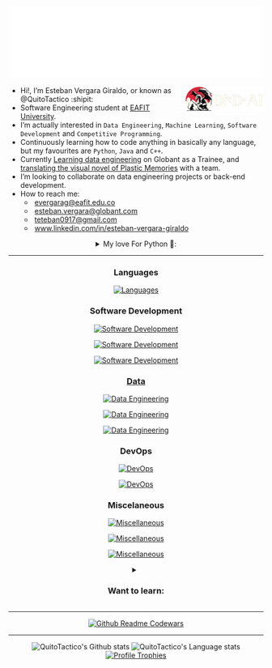 
<!-- Hiii, what are you doing here? XD -->

<div align="center">
  <img src="docs/hello.svg">
</div>

[<img align="right" height="50" src="docs/DnD_right.png">](https://github.com/QuitoTactico/DnD-AI)

- Hi!, I’m Esteban Vergara Giraldo, or known as @QuitoTactico :shipit:
- Software Engineering student at [EAFIT University](https://www.eafit.edu.co/).
- I’m actually interested in `Data Engineering`, `Machine Learning`, `Software Development` and `Competitive Programming`.
- Continuously learning how to code anything in basically any language, but my favourites are `Python`, `Java` and `C++`.
- Currently [Learning data engineering](https://github.com/QuitoTactico/Courses-and-Certifications) on Globant as a Trainee, and [translating the visual novel of Plastic Memories](https://github.com/enoshima-memo-team) with a team.
- I’m looking to collaborate on data engineering projects or back-end development.
- How to reach me:
[<img align="right" width="160" alt="" src="https://github.com/user-attachments/assets/44cff177-6b12-41f9-8521-741d43b67908">](https://www.textstudio.com/)
  - <img alt="" width="13" src="https://yt3.googleusercontent.com/lNUIMCfhX_4YNdTbu5sYPHkGaiva1e4Wg9MGaZ0K-RF93zWUU92pGYnKjQ_wOm1AgM1zrU9OPpg=s900-c-k-c0x00ffffff-no-rj"> evergarag@eafit.edu.co
  - <img alt="" width="13" src="https://encrypted-tbn0.gstatic.com/images?q=tbn:ANd9GcQAxCQRtgtb4Pp_bSwN5567dU_M-aBifjuh7g&s"> esteban.vergara@globant.com
[<img align="right" width="155" alt="" src="https://count.getloli.com/get/@:quitotactico?theme=booru-lewd&darkmode=0&offset=-9">](https://count.getloli.com/) <!-- [<img align="right" height="50" alt="" src="https://count.akame.moe/@quitotactico?theme=rule34">](https://www.youtube.com/watch?v=dQw4w9WgXcQ) -->
  - <img alt="" width="13" src="https://cdn1.iconfinder.com/data/icons/google-new-logos-1/32/gmail_new_logo-512.png"> teteban0917@gmail.com
  - <img alt="" width="13" src="http://upload.wikimedia.org/wikipedia/commons/thumb/8/81/LinkedIn_icon.svg/1200px-LinkedIn_icon.svg.png"> www.linkedin.com/in/esteban-vergara-giraldo

<details>
  <summary align="center">
     My love For Python 🐍:
  </summary>  
<br>

I have an extensive repertoire of over 450 Python scripts, focused on competitive programming, web development, automation, API consumption and creation, data engineering, IoT, and the use of artificial intelligence for various tasks.

I have used Python to automate tasks such as file manipulation and data processing, creating scripts that enhance efficiency in repetitive processes, like an RPA for [comfortable listening of YouTube playlists](https://github.com/QuitoTactico/NOVVAE). I have also developed data analysis projects, like an [anime recommendation system](https://github.com/QuitoTactico/myanimelist-sorting) based on the MyAnimeList API, developed solutions to many [competitive programming problems in Codewars](https://github.com/QuitoTactico/PYTHON/tree/main/CODEWARS), and participated in game development, notably creating a [Dungeons & Dragons game generator](https://github.com/QuitoTactico/DnD-AI) with interactive map and AI usage for image generation and natural language processing, my biggest and coolest project to date, which I'm going to update soon to introduce better practices, a better map engine, and CI/CD.

Additionally, I have worked on web application development using Django, including a [movie website](https://github.com/QuitoTactico/moviereviewsproject), a [numeric analysis and linear regression interactive graphicator](https://github.com/QuitoTactico/Proyecto_analisis), an [enterprise data interactive graphicator](https://github.com/QuitoTactico/proyecto-sinfo) and a [tech learning route generator](https://github.com/QuitoTactico/SoftServe-Academy) that is a project we made for [SoftServe Inc.](https://www.softserveinc.com/en-us), a real client. With non-opinionated frameworks, I made an [Online Store backend using Flask](https://github.com/QuitoTactico/Flask-API-REST-App) (the usual, but with swagger, smorest, migrations and JWT), also a [P2P Chord-based network](https://github.com/QuitoTactico/P2P-Chord), and a manual [Hadoop Distributed Filesystem (HDFS)](https://github.com/QuitoTactico/HDFS). Also on framework-less applications, like a [shortest route calculator/graphicator system for Medellín's streets](https://github.com/QuitoTactico/ST0245-001), with a [Medellín's Metro version](https://github.com/OmdenaAI/eafit-colombia-transportation-subway) developed along [Omdena Inc.](https://github.com/OmdenaAI), an international team. 

In the field of artificial intelligence, I have implemented models for [facial](https://github.com/QuitoTactico/Proyecto-ReconocimientoDeRostros) and [voice](https://github.com/QuitoTactico/PYTHON/tree/main/Reconocedor%20de%20voz) recognition, and I have also explored home automation with a [smart curtain system (RaspberryPI)](https://github.com/QuitoTactico/Proyecto-CortinasInteligentes) that responds to external light, and for Data Engineering i've worked on a [Covid data consumption and analysis](https://github.com/QuitoTactico/HiveQL-Covid-analysis) with all the AWS and PySpark stack, which I'm currently learning deeper in [Globant](https://www.globant.com/) as a tech trainee in my professional internship.

My experience with Python is diverse, focusing on creating practical and innovative solutions while solving logical challenges that I find satisfying.

<p align="center">
    <a href="https://skillicons.dev">
        <img src="https://go-skill-icons.vercel.app/api/icons?i=pandas,polars,numpy,matplotlib,seaborn,bokeh" alt="Miscellaneous">
    </a>
</p>
<p align="center">
    <a href="https://skillicons.dev">
        <img src="https://go-skill-icons.vercel.app/api/icons?i=pytest,bots,opencv,regex,raspberrypi" alt="Miscellaneous">
    </a>
</p>
<p align="center">
    <a href="https://skillicons.dev">
        <img src="https://go-skill-icons.vercel.app/api/icons?i=tensorflow,huggingface,gemini,langchain" alt="Miscellaneous">
    </a>
</p>
</details>

<!-- - If you tell me to put DOOM-64 on your microwave, i'll do it. -->

---

<!-- 
NEW PROVIDER: https://github.com/lelouchfr/skill-icons?tab=readme-ov-file#icons-list
https://go-skill-icons.vercel.app/api/icons?i=

PAST PROVIDER: https://skillicons.dev
https://skillicons.dev/icons?i=
-->

<h3 align="center">Languages</h3>
<p align="center">
    <a href="https://skillicons.dev">
        <img src="https://go-skill-icons.vercel.app/api/icons?i=python,java,php,cpp,SEPARADOR,c,r,arduino,matlab" alt="Languages">
    </a>
</p>

<h3 align="center">Software Development</h3>
<p align="center">
    <a href="https://skillicons.dev">
      <img src="https://go-skill-icons.vercel.app/api/icons?i=django,laravel,flask,express,nodejs,SEPARADOR,html,css,react,js,ts" alt="Software Development">
      <!-- PYRAMID
      <img src="https://go-skill-icons.vercel.app/api/icons?i=html,css,scss,js,ts" alt="Software Development">
      <br>
      <img src="https://go-skill-icons.vercel.app/api/icons?i=django,fastapi,laravel,react" alt="Software Development">
      <br>
      <img src="https://go-skill-icons.vercel.app/api/icons?i=mysql,sqlite,postgres" alt="Software Development">
      <br>
      <img src="https://go-skill-icons.vercel.app/api/icons?i=bootstrap,mui" alt="Software Development">
      -->
    </a>
</p>
<p align="center">
    <a href="https://skillicons.dev">
      <img src="https://go-skill-icons.vercel.app/api/icons?i=sqlalchemy,swagger,grpc,json,yaml,SEPARADOR,insomnia,postman,wireshark,bootstrap,mui" alt="Software Development">
</p>
<p align="center">
    <a href="https://skillicons.dev">
      <img src="https://go-skill-icons.vercel.app/api/icons?i=mysql,sqlite,postgres,mongodb,SEPARADOR,npm,pnpm,yarn,composer" alt="Software Development">
</p>

<h3 align="center">Data</h3>
<!--
<p align="center">
    <a href="https://skillicons.dev">
        <img src="https://go-skill-icons.vercel.app/api/icons?i=pyspark,spark,sparksql,hadoop,hive,athena,glue,emr,s3,airflow,databricks,snowflake,elasticsearch" alt="Data Engineering">
    </a>
</p>
-->

<p align="center">
    <a href="https://skillicons.dev">
        <img src="https://go-skill-icons.vercel.app/api/icons?i=pyspark,spark,sparksql,hadoop,hive" alt="Data Engineering">
    </a>
</p>
<p align="center">
    <a href="https://skillicons.dev">
        <img src="https://go-skill-icons.vercel.app/api/icons?i=athena,glue,emr" alt="Data Engineering">
    </a>
</p>
<p align="center">
    <a href="https://skillicons.dev">
        <img src="https://go-skill-icons.vercel.app/api/icons?i=s3,airflow,databricks,snowflake,elasticsearch" alt="Data Engineering">
    </a>
</p>

<h3 align="center">DevOps</h3>
<p align="center">
    <a href="https://skillicons.dev">
        <img src="https://go-skill-icons.vercel.app/api/icons?i=aws,gcp,SEPARADOR,docker,githubactions" alt="DevOps">
    </a>
</p>
<p align="center">
    <a href="https://skillicons.dev">
        <img src="https://go-skill-icons.vercel.app/api/icons?i=ec2,eks,emr,SEPARADOR,tomcat,playwright,googleanalytics" alt="DevOps">
    </a>
</p>

<h3 align="center">Miscelaneous</h3>
<p align="center">
    <a href="https://skillicons.dev">
        <img src="https://go-skill-icons.vercel.app/api/icons?i=git,windows,linux,kali,ubuntu,bash,powershell" alt="Miscellaneous">
    </a>
</p>
<p align="center">
    <a href="https://skillicons.dev">
        <img src="https://go-skill-icons.vercel.app/api/icons?i=replit,notion,md,googlecolab,jupyter,figma" alt="Miscellaneous">
    </a>
</p>
<p align="center">
    <a href="https://skillicons.dev">
        <img src="https://go-skill-icons.vercel.app/api/icons?i=canva,excel,jira,lucidchart,miro,slack,teams" alt="Miscellaneous">
    </a>
</p>

<details>
  <summary align="center">
    <h3 align="center">Want to learn:</h3>
  </summary>  
  
  <p align="center">
      <a href="https://skillicons.dev">
          <img src="https://go-skill-icons.vercel.app/api/icons?i=scala,go,cs,dotnet,bun,haskell,lua,scratch,holyc" alt="Wanna learn">
      </a>
  </p>
  <p align="center">
      <a href="https://skillicons.dev">
          <img src="https://go-skill-icons.vercel.app/api/icons?i=fastapi,vue,spring,htmx,wordpress,drupal,jquery,prisma" alt="Wanna learn">
      </a>
  </p>
  <p align="center">
      <a href="https://skillicons.dev">
          <img src="https://go-skill-icons.vercel.app/api/icons?i=redis,cassandra,graphql,apollo,kafka,dynamodb,mariadb" alt="Wanna learn">
      </a>
  </p>
  <p align="center">
      <a href="https://skillicons.dev">
          <img src="https://go-skill-icons.vercel.app/api/icons?i=kubernetes,azure,azuredevops,vercel,jenkins" alt="Wanna learn">
      </a>
  </p>
  <p align="center">
      <a href="https://skillicons.dev">
          <img src="https://go-skill-icons.vercel.app/api/icons?i=nginx,lambda,lighthouse,salesforce,cloudflare" alt="Wanna learn">
      </a>
  </p>
  <p align="center">
      <a href="https://skillicons.dev">
          <img src="https://go-skill-icons.vercel.app/api/icons?i=blender,unity,unreal,pbi" alt="Wanna learn">
      </a>
  </p>
  <p align="center">
      <a href="https://skillicons.dev">
          <img src="https://go-skill-icons.vercel.app/api/icons?i=renpy,selenium,pytorch,pygame" alt="Wanna learn">
      </a>
  </p>
  <p align="center">
      <a href="https://skillicons.dev">
          <img src="https://go-skill-icons.vercel.app/api/icons?i=mint,arch,debian,hyprland" alt="Wanna learn">
      </a>
  </p>
  <p align="center">
      <a href="https://skillicons.dev">
          <img src="https://go-skill-icons.vercel.app/api/icons?i=gitlab,latex,obsidian" alt="Wanna learn">
      </a>
  </p>
  
</details>

---

<!-- 
<p align="center">
    <a href='https://www.codewars.com/users/QuitoTactico'><img src="https://www.codewars.com/users/QuitoTactico/badges/large"></a>
</p>
-->

<div align="center">
  <a href='https://www.codewars.com/users/QuitoTactico'>
    <img src="https://codewars-stats-ignacio-cuadra.vercel.app/?username=QuitoTactico&theme=dark" alt="Github Readme Codewars" />
  </a>
</div>

---

<div align="center"> 
  
  <img height=270 src="https://github-readme-stats.vercel.app/api?username=quitotactico&include_all_commits=true&show_icons=true&rank_icon=percentile&card_width=300px&theme=dark&line_height=30&custom_title=QuitoTactico%27s+Github+stats&number_format=long&role=owner,collaborator" alt="QuitoTactico's Github stats" />
  
  <img height=270 src="https://github-readme-stats.vercel.app/api/top-langs/?username=quitotactico&layout=donut&langs_count=10&hide=HTML&hide_title=true&role=owner,collaborator&theme=dark&card_width=310&custom_title=QuitoTactico%27s+Language+stats&card_width=1px" alt="QuitoTactico's Language stats" />


  <!--
  <img height=270 src="https://github-readme-stats.vercel.app/api/top-langs/?username=quitotactico&layout=donut&langs_count=10&hide=HTML&hide_title=true&role=owner,collaborator&theme=dark&size_weight=0.35&count_weight=0.65&card_width=310&custom_title=QuitoTactico%27s+Language+stats&card_width=1px" alt="QuitoTactico's Language stats" />
  
  -->

  <!-- With HTML
  <img height=249 src="https://github-readme-stats.vercel.app/api/top-langs/?username=quitotactico&layout=donut&langs_count=8&hide_title=true&role=owner,collaborator&theme=dark&size_weight=0.2&count_weight=0.&custom_title=QuitoTactico%27s+Language+stats&card_width=1px" alt="QuitoTactico's Language stats" />
  -->
  
  <!-- Donut
  <img height=259 src="https://github-readme-stats-git-masterrstaa-rickstaa.vercel.app/api/top-langs/?username=quitotactico&layout=donut&langs_count=6&hide=HTML&hide_border=true&role=owner,collaborator&theme=transparent&custom_title=QuitoTactico%27s+Language+stats" alt="QuitoTactico's Language stats" />
  -->
</div>

<div align="center">
  <a href=['https://www.codewars.com/users/QuitoTactico](https://github.com/ryo-ma/github-profile-trophy)'>
    <img src="https://github-profile-trophy.vercel.app/?username=QuitoTactico&theme=juicyfresh&column=-1&no-frame=true&no-bg=true&title=-Reviews" alt="Profile Trophies" />
  </a>
  <!-- &rank=-C,-B -->
</div>


<!-- ------------------------------- TRASH --------------------------------------- -->

<!-- 
[<img align="left" height="50" src="docs/hello.svg">](https://github.com/QuitoTactico)
-->
<!-- 
![Counter](https://count.akame.moe/@quitotactico)
[<img align="right" width="150" alt="" src="https://count.getloli.com/get/@:quitotactico?theme=rule34">](https://www.youtube.com/watch?v=dQw4w9WgXcQ)
-->

<!--
<div style="display: flex; justify-content: space-between; width: 100%;">
    <a href="https://github.com/QuitoTactico/DnD-AI" style="flex: 1;"><img align="left" height="50" src="docs/DnD_right.png"></a>
    <a href="https://www.youtube.com/watch?v=dQw4w9WgXcQ" style="flex: 1;"><img align="right" width="150" alt="🦑" src="https://count.getloli.com/get/@:quitotactico?theme=rule34"></a>
    <a href="https://www.codewars.com/users/EstebanQuito/" style="flex: 1;">
      <p align="center">
        <img height="45" src="https://www.codewars.com/users/EstebanQuito/badges/large" style="margin:auto;">
      </p>
    </a>
</div>
-->

<!--
[<img align="left" height="50" src="docs/DnD_right.png">](https://github.com/QuitoTactico/DnD-AI)
[<img align="left" height="50" src="https://www.codewars.com/users/EstebanQuito/badges/large">](https://www.codewars.com/users/EstebanQuito/)
[<img align="right" width="150" alt="🦑" src="https://count.getloli.com/get/@:quitotactico?theme=rule34">](https://www.youtube.com/watch?v=dQw4w9WgXcQ)
-->
<!-- 
Liar: https://github-readme-stats.anuraghazra1.vercel.app/api?
True: https://github-readme-stats.vercel.app/api?
Rick: https://github-readme-stats-git-masterrstaa-rickstaa.vercel.app/api?
-->



<!--
![Python](https://badgen.net/badge/Python/3.12/green) ![C++](https://badgen.net/badge/C++/20/blue) ![Java](https://badgen.net/badge/Java/8/yellow) ![HTML](https://badgen.net/badge/HTML/5/red) ![CSS](https://badgen.net/badge/CSS/3/blue)
-->

<!--
![image](https://www.codewars.com/users/EstebanQuito/badges/large)
-->

<!-- LMAOOOOOOOOOOOOOOOOOOOOOOOOOOOOOOOOOOOOOOOOO -->


<!--
<div style="display: flex; justify-content: space-between; flex-wrap: wrap;">
    <div style="display: flex; align-items: center;">
        <b style="margin-right: 10px;">Languages</b>
        <a href="https://skillicons.dev">
            <img src="https://go-skill-icons.vercel.app/api/icons?i=python,cpp,java,c,r,matlab" alt="Languages">
        </a>
    </div>
    <div style="display: flex; align-items: center;">
        <b style="margin-right: 10px;">DevOps</b>
        <a href="https://skillicons.dev">
            <img src="https://go-skill-icons.vercel.app/api/icons?i=aws,gcp,azure" alt="DevOps">
        </a>
    </div>
</div>

<br>
  
<div style="display: flex; justify-content: space-between;">
    <div style="display: flex; width:100%;  justify-content: space-between;">
        <b align="left" style="margin-right: 10px;">Software Development</b>
        <a href="https://skillicons.dev">
            <img src="https://go-skill-icons.vercel.app/api/icons?i=django,react,html,css,js" alt="Software Development">
        </a>
        <a align="right" href="https://skillicons.dev">
            <img src="https://go-skill-icons.vercel.app/api/icons?i=git,linux,bash" alt="Miscellaneous" style="margin-right: 10px;">
        </a>
        <b align="right" style="margin-right: 10px;">Misc.</b>
    </div>
</div>

<div style="display: flex; justify-content: space-between;">
    <p style="text-align: left;">Texto a la izquierda</p>
    <p style="text-align: right;">Texto a la derecha</p>
</div>

-->

<!-- Light Mode -->
<!--
<div align="center"> 
<a href="https://github.com/anuraghazra/github-readme-stats#gh-light-mode-only">
<img height=259 src="https://github-readme-stats-git-masterrstaa-rickstaa.vercel.app/api?username=quitotactico&show_icons=true&line_height=28&hide_border=true&card_width=347&include_all_commits=true&role=owner,collaborator&show=reviews,discussions_answered&rank_icon=percentile&exclude_repo=github-readme-stats&theme=default#gh-light-mode-only" alt="QuitoTactico's Github stats" />
</a>
<a href="https://github.com/anuraghazra/github-readme-stats#gh-light-mode-only">
<img height=259 src="https://github-readme-stats-git-masterrstaa-rickstaa.vercel.app/api/top-langs/?username=quitotactico&layout=compact&langs_count=12&hide_border=true&role=owner,collaborator&theme=default#gh-light-mode-only" alt="QuitoTactico's Language stats" />
</a>
</div>
-->

<!-- BLACK  -->
<!--
<div align="center"> 
<a href="https://github.com/anuraghazra/github-readme-stats#gh-dark-mode-only">
<img height=259 src="https://github-readme-stats-git-masterrstaa-rickstaa.vercel.app/api?username=quitotactico&show_icons=true&line_height=28&hide_border=true&card_width=347&include_all_commits=true&role=owner,collaborator&rank_icon=percentile&exclude_repo=github-readme-stats&theme=dark&bg_color=000000#gh-dark-mode-only" alt="QuitoTactico's Github stats" />
</a>
<a href="https://github.com/anuraghazra/github-readme-stats#gh-dark-mode-only">
<img height=259 src="https://github-readme-stats-git-masterrstaa-rickstaa.vercel.app/api/top-langs/?username=quitotactico&layout=donut&langs_count=10&hide=HTML&hide_border=true&role=owner,collaborator&theme=dark&bg_color=000000#gh-dark-mode-only" alt="QuitoTactico's Language stats" />
</a>
</div>
-->

<!--
<img height="180em" src="https://github-readme-stats.anuraghazra1.vercel.app/api/top-langs/?username=quitotactico&layout=donut&hide=HTML&theme=algolia&count_private=true"/>
![![Top Langs](https://github-readme-stats.vercel.app/api/top-langs/?username=quitoactico&layout=donut-vertical)](https://github.com/anuraghazra/github-readme-stats)
<img height="180em" src="https://github-readme-stats.vercel.app/api/wakatime?username=quitotactico"/>
-->

<!---

PAST, changed in feb 2024

- Hi, I’m @QuitoTactico
- Eafit student and Omdena member
- I’m interested in Games and Competitive Programmation
- I’m currently learning how to code in basically any language
- I’m looking to collaborate on small projects and game development
- If you tell me to put DOOM-64 on your microwave, i'll do it.
- How to reach me!:  
  teteban0917@gmail.com /
  evergarag@eafit.edu.co /
  +57 324 250 94 36

QuitoTactico/QuitoTactico is a ✨ special ✨ repository because its `README.md` (this file) appears on your GitHub profile.
You can click the Preview link to take a look at your changes.
--->
